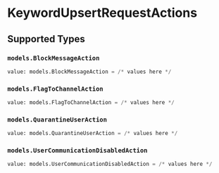 # KeywordUpsertRequestActions


## Supported Types

### `models.BlockMessageAction`

```python
value: models.BlockMessageAction = /* values here */
```

### `models.FlagToChannelAction`

```python
value: models.FlagToChannelAction = /* values here */
```

### `models.QuarantineUserAction`

```python
value: models.QuarantineUserAction = /* values here */
```

### `models.UserCommunicationDisabledAction`

```python
value: models.UserCommunicationDisabledAction = /* values here */
```

